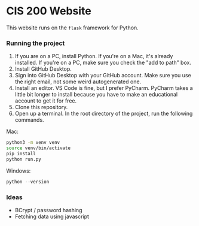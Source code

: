 
# CIS 200 Website

This website runs on the `flask` framework for Python.

### Running the project

1. If you are on a PC, install Python. If you're on a Mac, it's already installed.
If you're on a PC, make sure you check the "add to path" box.
2. Install GitHub Desktop.
3. Sign into GitHub Desktop with your GitHub account. Make sure you use the right email,
not some weird autogenerated one.
4. Install an editor. VS Code is fine, but I prefer PyCharm. PyCharm takes a little bit longer
to install because you have to make an educational account to get it for free.
5. Clone this repository.
6. Open up a terminal. In the root directory of the project, run the following commands.

Mac:
```bash
python3 -m venv venv
source venv/bin/activate
pip install
python run.py
```

Windows:
```powershell
python --version

```

### Ideas 

- BCrypt / password hashing
- Fetching data using javascript
